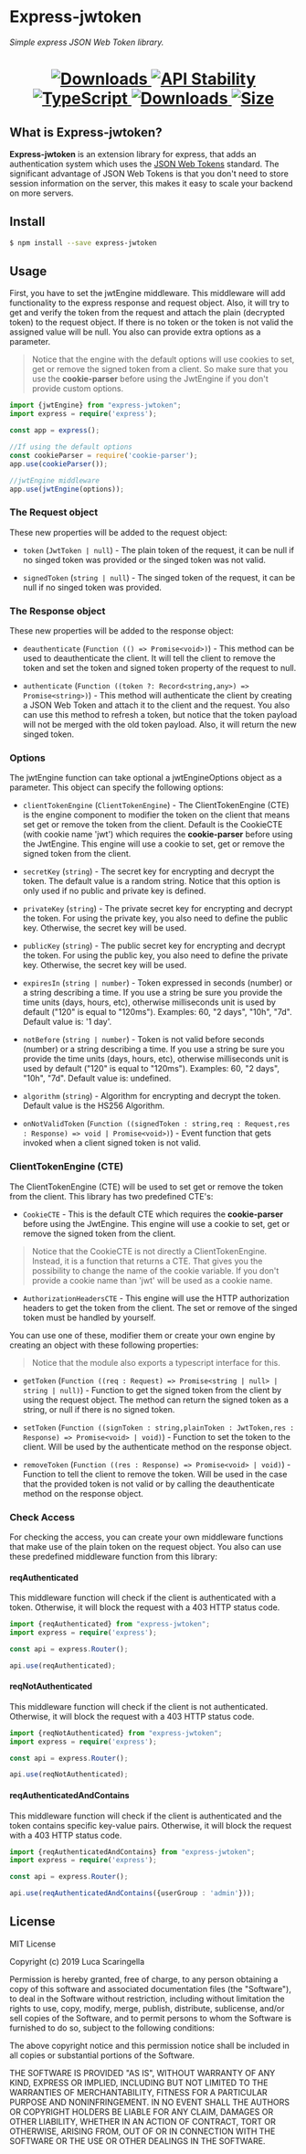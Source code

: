 # Express-jwtoken
*Simple express JSON Web Token library.*

<h1 align="center"> 
  <!-- Coverage -->
  <a href="https://npmjs.org/package/express-jwtoken">
    <img src="https://img.shields.io/badge/Coverage-100%25-brightgreen.svg" alt="Downloads"/>
  </a> 
  <!-- Stability -->
  <a href="https://nodejs.org/api/documentation.html#documentation_stability_index">
    <img src="https://img.shields.io/badge/stability-stable-brightgreen.svg" alt="API Stability"/>
  </a>
  <!-- TypeScript -->
  <a href="http://typescriptlang.org">
    <img src="https://img.shields.io/badge/%3C%2F%3E-typescript-blue.svg" alt="TypeScript"/>
  </a>    
  <!-- Downloads -->
  <a href="https://npmjs.org/package/express-jwtoken">
    <img src="https://img.shields.io/npm/dm/express-jwtoken.svg" alt="Downloads"/>
  </a> 
  <!-- Size -->
  <a href="https://npmjs.org/package/express-jwtoken">
      <img src="https://img.shields.io/bundlephobia/min/express-jwtoken.svg" alt="Size"/>
  </a>  
</h1>

## What is Express-jwtoken?
**Express-jwtoken** is an extension library for express, 
that adds an authentication system which uses the [JSON Web Tokens](https://tools.ietf.org/html/rfc7519) standard.
The significant advantage of JSON Web Tokens is that you don't need to store session information on the server, 
this makes it easy to scale your backend on more servers.

## Install

```bash
$ npm install --save express-jwtoken
```

## Usage

First, you have to set the jwtEngine middleware. 
This middleware will add functionality to the express response and request object. 
Also, it will try to get and verify the token from the request and attach the plain 
(decrypted token) to the request object. If there is no token or the token is not 
valid the assigned value will be null. You also can provide extra options as a parameter.

>Notice that the engine with the default options will use cookies to set, get or remove the signed token from a client. 
So make sure that you use the **cookie-parser** before using the JwtEngine if you don't provide custom options.

```typescript
import {jwtEngine} from "express-jwtoken";
import express = require('express');

const app = express();

//If using the default options
const cookieParser = require('cookie-parser');
app.use(cookieParser());

//jwtEngine middleware
app.use(jwtEngine(options));
```

### The Request object
These new properties will be added to the request object:
* `token` (`JwtToken | null`) - The plain token of the request,
                                it can be null if no singed token was provided or the singed token was not valid.
                                
* `signedToken` (`string | null`) - The singed token of the request,
                                    it can be null if no singed token was provided.

### The Response object
These new properties will be added to the response object:
* `deauthenticate` (`Function (() => Promise<void>)`) - This method can be used to deauthenticate the client. 
It will tell the client to remove the token and set the token and signed token property of the request to null.

* `authenticate` (`Function ((token ?: Record<string,any>) => Promise<string>)`) - This method will authenticate the client by creating a JSON Web Token and attach it to the client and the request.
You also can use this method to refresh a token, but notice that the token payload will not be merged with the old token payload. Also, it will return the new singed token.

### Options
The jwtEngine function can take optional a jwtEngineOptions object as a parameter. 
This object can specify the following options:

* `clientTokenEngine` (`ClientTokenEngine`) - The ClientTokenEngine (CTE) is the engine component to modifier the token on the client that means set get or remove the token from the client.
                                                  Default is the CookieCTE (with cookie name 'jwt') which requires the **cookie-parser** before using the JwtEngine. 
                                                  This engine will use a cookie to set, get or remove the signed token from the client.

* `secretKey` (`string`) - The secret key for encrypting and decrypt the token.
                           The default value is a random string.
                           Notice that this option is only used if no public and private key is defined.
                           
* `privateKey` (`string`) - The private secret key for encrypting and decrypt the token.
                            For using the private key, you also need to define the public key.
                            Otherwise, the secret key will be used.                        

* `publicKey` (`string`) - The public secret key for encrypting and decrypt the token.
                           For using the public key, you also need to define the private key.
                           Otherwise, the secret key will be used.                                 

* `expiresIn` (`string | number`) - Token expressed in seconds (number) or a string describing a time.
                                    If you use a string be sure you provide the time units (days, hours, etc),
                                    otherwise milliseconds unit is used by default ("120" is equal to "120ms").
                                    Examples: 60, "2 days", "10h", "7d".
                                    Default value is: '1 day'.   
                                    
* `notBefore` (`string | number`) - Token is not valid before seconds (number) or a string describing a time.
                                    If you use a string be sure you provide the time units (days, hours, etc),
                                    otherwise milliseconds unit is used by default ("120" is equal to "120ms").
                                    Examples: 60, "2 days", "10h", "7d".
                                    Default value is: undefined.
                                    
* `algorithm` (`string`) -  Algorithm for encrypting and decrypt the token.
                            Default value is the HS256 Algorithm.     
                            
* `onNotValidToken` (`Function ((signedToken : string,req : Request,res : Response) => void | Promise<void>)`) - 
Event function that gets invoked when a client signed token is not valid.  

### ClientTokenEngine (CTE)
The ClientTokenEngine (CTE) will be used to set get or remove the token from the client.
This library has two predefined CTE's:

* `CookieCTE` - This is the default CTE which requires the **cookie-parser** before using the JwtEngine. 
This engine will use a cookie to set, get or remove the signed token from the client.

> Notice that the CookieCTE is not directly a ClientTokenEngine. 
Instead, it is a function that returns a CTE. 
That gives you the possibility to change the name of the cookie variable. 
If you don't provide a cookie name than 'jwt' will be used as a cookie name.
                                
* `AuthorizationHeadersCTE` - This engine will use the HTTP authorization headers to get the token from the client. 
The set or remove of the singed token must be handled by yourself.

You can use one of these, modifier them or create your own engine by creating an object with these following properties:

>Notice that the module also exports a typescript interface for this.

* `getToken` (`Function ((req : Request) => Promise<string | null> | string | null)`) - Function to get the signed token from the client by using the request object.
                                The method can return the signed token as a string, or null if there is no signed token.
                                
* `setToken` (`Function ((signToken : string,plainToken : JwtToken,res : Response) => Promise<void> | void)`) - 
Function to set the token to the client.
Will be used by the authenticate method on the response object.

* `removeToken` (`Function ((res : Response) => Promise<void> | void)`) - Function to tell the client to remove the token. 
Will be used in the case that the provided token is not valid or by calling the deauthenticate method on the response object.

### Check Access  

For checking the access, you can create your own middleware functions that make use of the plain token on the request object.
You also can use these predefined middleware function from this library:

#### reqAuthenticated      

This middleware function will check if the client is authenticated with a token. Otherwise, 
it will block the request with a 403 HTTP status code.

```typescript
import {reqAuthenticated} from "express-jwtoken";
import express = require('express');

const api = express.Router();

api.use(reqAuthenticated);  
```

#### reqNotAuthenticated      

This middleware function will check if the client is not authenticated. Otherwise, 
it will block the request with a 403 HTTP status code.

```typescript
import {reqNotAuthenticated} from "express-jwtoken";
import express = require('express');

const api = express.Router();

api.use(reqNotAuthenticated);  
```
                           
#### reqAuthenticatedAndContains     

This middleware function will check if the client is authenticated and the token contains specific key-value pairs. 
Otherwise, it will block the request with a 403 HTTP status code.

```typescript
import {reqAuthenticatedAndContains} from "express-jwtoken";
import express = require('express');

const api = express.Router();

api.use(reqAuthenticatedAndContains({userGroup : 'admin'}));  
```
         
## License

MIT License

Copyright (c) 2019 Luca Scaringella

Permission is hereby granted, free of charge, to any person obtaining a copy
of this software and associated documentation files (the "Software"), to deal
in the Software without restriction, including without limitation the rights
to use, copy, modify, merge, publish, distribute, sublicense, and/or sell
copies of the Software, and to permit persons to whom the Software is
furnished to do so, subject to the following conditions:

The above copyright notice and this permission notice shall be included in all
copies or substantial portions of the Software.

THE SOFTWARE IS PROVIDED "AS IS", WITHOUT WARRANTY OF ANY KIND, EXPRESS OR
IMPLIED, INCLUDING BUT NOT LIMITED TO THE WARRANTIES OF MERCHANTABILITY,
FITNESS FOR A PARTICULAR PURPOSE AND NONINFRINGEMENT. IN NO EVENT SHALL THE
AUTHORS OR COPYRIGHT HOLDERS BE LIABLE FOR ANY CLAIM, DAMAGES OR OTHER
LIABILITY, WHETHER IN AN ACTION OF CONTRACT, TORT OR OTHERWISE, ARISING FROM,
OUT OF OR IN CONNECTION WITH THE SOFTWARE OR THE USE OR OTHER DEALINGS IN THE
SOFTWARE.                                                      